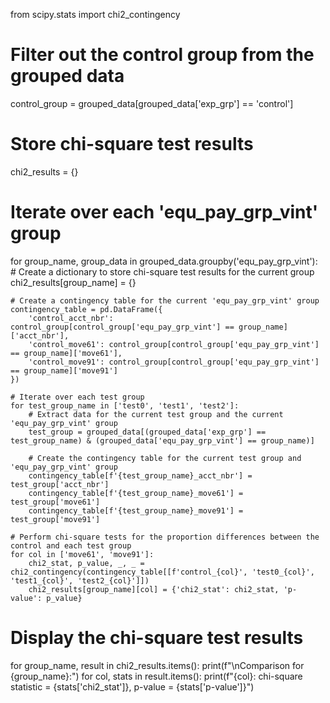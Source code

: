 from scipy.stats import chi2_contingency

# Filter out the control group from the grouped data
control_group = grouped_data[grouped_data['exp_grp'] == 'control']

# Store chi-square test results
chi2_results = {}

# Iterate over each 'equ_pay_grp_vint' group
for group_name, group_data in grouped_data.groupby('equ_pay_grp_vint'):
    # Create a dictionary to store chi-square test results for the current group
    chi2_results[group_name] = {}
    
    # Create a contingency table for the current 'equ_pay_grp_vint' group
    contingency_table = pd.DataFrame({
        'control_acct_nbr': control_group[control_group['equ_pay_grp_vint'] == group_name]['acct_nbr'],
        'control_move61': control_group[control_group['equ_pay_grp_vint'] == group_name]['move61'],
        'control_move91': control_group[control_group['equ_pay_grp_vint'] == group_name]['move91']
    })
    
    # Iterate over each test group
    for test_group_name in ['test0', 'test1', 'test2']:
        # Extract data for the current test group and the current 'equ_pay_grp_vint' group
        test_group = grouped_data[(grouped_data['exp_grp'] == test_group_name) & (grouped_data['equ_pay_grp_vint'] == group_name)]
        
        # Create the contingency table for the current test group and 'equ_pay_grp_vint' group
        contingency_table[f'{test_group_name}_acct_nbr'] = test_group['acct_nbr']
        contingency_table[f'{test_group_name}_move61'] = test_group['move61']
        contingency_table[f'{test_group_name}_move91'] = test_group['move91']
    
    # Perform chi-square tests for the proportion differences between the control and each test group
    for col in ['move61', 'move91']:
        chi2_stat, p_value, _, _ = chi2_contingency(contingency_table[[f'control_{col}', 'test0_{col}', 'test1_{col}', 'test2_{col}']])
        chi2_results[group_name][col] = {'chi2_stat': chi2_stat, 'p-value': p_value}

# Display the chi-square test results
for group_name, result in chi2_results.items():
    print(f"\nComparison for {group_name}:")
    for col, stats in result.items():
        print(f"{col}: chi-square statistic = {stats['chi2_stat']}, p-value = {stats['p-value']}")
